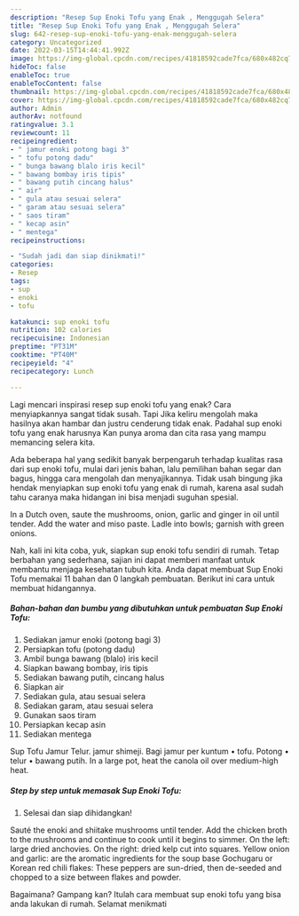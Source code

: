 ```yaml
---
description: "Resep Sup Enoki Tofu yang Enak , Menggugah Selera"
title: "Resep Sup Enoki Tofu yang Enak , Menggugah Selera"
slug: 642-resep-sup-enoki-tofu-yang-enak-menggugah-selera
category: Uncategorized
date: 2022-03-15T14:44:41.992Z
image: https://img-global.cpcdn.com/recipes/41818592cade7fca/680x482cq70/sup-enoki-tofu-foto-resep-utama.jpg
hideToc: false
enableToc: true
enableTocContent: false
thumbnail: https://img-global.cpcdn.com/recipes/41818592cade7fca/680x482cq70/sup-enoki-tofu-foto-resep-utama.jpg
cover: https://img-global.cpcdn.com/recipes/41818592cade7fca/680x482cq70/sup-enoki-tofu-foto-resep-utama.jpg
author: Admin
authorAv: notfound
ratingvalue: 3.1
reviewcount: 11
recipeingredient:
- " jamur enoki potong bagi 3"
- " tofu potong dadu"
- " bunga bawang blalo iris kecil"
- " bawang bombay iris tipis"
- " bawang putih cincang halus"
- " air"
- " gula atau sesuai selera"
- " garam atau sesuai selera"
- " saos tiram"
- " kecap asin"
- " mentega"
recipeinstructions:

- "Sudah jadi dan siap dinikmati!"
categories:
- Resep
tags:
- sup
- enoki
- tofu

katakunci: sup enoki tofu 
nutrition: 102 calories
recipecuisine: Indonesian
preptime: "PT31M"
cooktime: "PT40M"
recipeyield: "4"
recipecategory: Lunch

---
```



Lagi mencari inspirasi resep sup enoki tofu yang enak? Cara menyiapkannya sangat tidak susah. Tapi Jika keliru mengolah maka hasilnya akan hambar dan justru cenderung tidak enak. Padahal sup enoki tofu yang enak harusnya Kan punya aroma dan cita rasa yang mampu memancing selera kita.


Ada beberapa hal yang sedikit banyak berpengaruh terhadap kualitas rasa dari sup enoki tofu, mulai dari jenis bahan, lalu pemilihan bahan segar dan bagus, hingga cara mengolah dan menyajikannya. Tidak usah bingung jika hendak menyiapkan sup enoki tofu yang enak di rumah, karena asal sudah tahu caranya maka hidangan ini bisa menjadi suguhan spesial.

In a Dutch oven, saute the mushrooms, onion, garlic and ginger in oil until tender. Add the water and miso paste. Ladle into bowls; garnish with green onions.


Nah, kali ini kita coba, yuk, siapkan sup enoki tofu sendiri di rumah. Tetap berbahan yang sederhana, sajian ini dapat memberi manfaat untuk membantu menjaga kesehatan tubuh kita. Anda dapat membuat Sup Enoki Tofu memakai 11 bahan dan 0 langkah pembuatan. Berikut ini cara untuk membuat hidangannya.

<!--inarticleads1-->

##### Bahan-bahan dan bumbu yang dibutuhkan untuk pembuatan Sup Enoki Tofu:

1. Sediakan  jamur enoki (potong bagi 3)
1. Persiapkan  tofu (potong dadu)
1. Ambil  bunga bawang (blalo) iris kecil
1. Siapkan  bawang bombay, iris tipis
1. Sediakan  bawang putih, cincang halus
1. Siapkan  air
1. Sediakan  gula, atau sesuai selera
1. Sediakan  garam, atau sesuai selera
1. Gunakan  saos tiram
1. Persiapkan  kecap asin
1. Sediakan  mentega


Sup Tofu Jamur Telur. jamur shimeji. Bagi jamur per kuntum • tofu. Potong • telur • bawang putih. In a large pot, heat the canola oil over medium-high heat. 

<!--inarticleads2-->

##### Step by step untuk memasak Sup Enoki Tofu:


1. Selesai dan siap dihidangkan!

Sauté the enoki and shiitake mushrooms until tender. Add the chicken broth to the mushrooms and continue to cook until it begins to simmer. On the left: large dried anchovies. On the right: dried kelp cut into squares. Yellow onion and garlic: are the aromatic ingredients for the soup base Gochugaru or Korean red chili flakes: These peppers are sun-dried, then de-seeded and chopped to a size between flakes and powder. 

Bagaimana? Gampang kan? Itulah cara membuat sup enoki tofu yang bisa anda lakukan di rumah. Selamat menikmati
